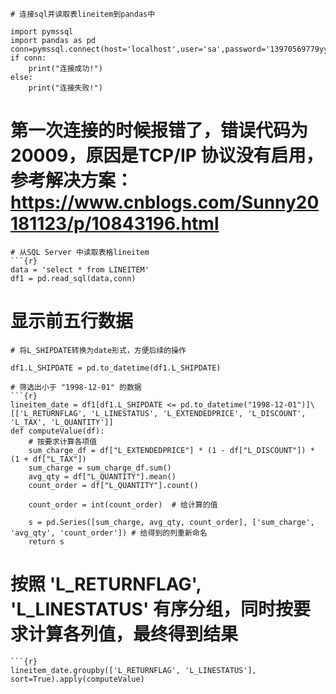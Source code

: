 ```
# 连接sql并读取表lineitem到pandas中
```
```{r}
import pymssql
import pandas as pd
conn=pymssql.connect(host='localhost',user='sa',password='13970569779yy',database='TPCH')
if conn:
    print("连接成功!")    
else:
    print("连接失败!")
```
# 第一次连接的时候报错了，错误代码为20009，原因是TCP/IP 协议没有启用，参考解决方案：https://www.cnblogs.com/Sunny20181123/p/10843196.html
```
# 从SQL Server 中读取表格lineitem
```{r}
data = 'select * from LINEITEM'
df1 = pd.read_sql(data,conn)
```
# 显示前五行数据
```
# 将L_SHIPDATE转换为date形式，方便后续的操作
```
```{r}
df1.L_SHIPDATE = pd.to_datetime(df1.L_SHIPDATE)
```
```
# 筛选出小于 "1998-12-01" 的数据
```{r}
lineitem_date = df1[df1.L_SHIPDATE <= pd.to_datetime("1998-12-01")]\
[['L_RETURNFLAG', 'L_LINESTATUS', 'L_EXTENDEDPRICE', 'L_DISCOUNT', 'L_TAX', 'L_QUANTITY']]
def computeValue(df):
    # 按要求计算各项值
    sum_charge_df = df["L_EXTENDEDPRICE"] * (1 - df["L_DISCOUNT"]) * (1 + df["L_TAX"])
    sum_charge = sum_charge_df.sum()
    avg_qty = df["L_QUANTITY"].mean()
    count_order = df["L_QUANTITY"].count()
    
    count_order = int(count_order)  # 给计算的值
    
    s = pd.Series([sum_charge, avg_qty, count_order], ['sum_charge', 'avg_qty', 'count_order']) # 给得到的列重新命名
    return s
```
# 按照 'L_RETURNFLAG', 'L_LINESTATUS' 有序分组，同时按要求计算各列值，最终得到结果
```
```{r}
lineitem_date.groupby(['L_RETURNFLAG', 'L_LINESTATUS'], sort=True).apply(computeValue)
```
